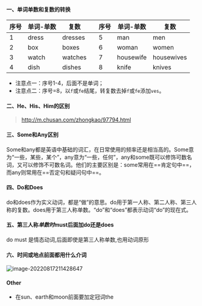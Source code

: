 #### 一、单词单数和复数的转换

| 序号 | 单词-单数 | 复数    |      | 序号 | 单词-单数 | 复数       |
| ---- | --------- | ------- | ---- | ---- | --------- | ---------- |
| 1    | dress     | dresses |      | 5    | man       | men        |
| 2    | box       | boxes   |      | 6    | woman     | women      |
| 3    | watch     | watches |      | 7    | housewife | housewives |
| 4    | dish      | dishes  |      | 8    | knife     | knives     |

- 注意点一：序号1-4，后面不是单词；
- 注意点二：序号=8，以`f`或`fe`结尾，转复数去掉`f`或`fe`添加`ves`。

#### 二、He、His、Him的区别

> http://m.chusan.com/zhongkao/97794.html

#### 三、Some和Any区别

Some和any都是英语中基础的词汇，在日常使用的频率还是相当高的。Some意为“一些，某些，某个”，any意为“一些，任何”，any和some既可以修饰可数名词，又可以修饰不可数名词。他们的主要区别是：some常用在==肯定句中==，而any则常用在==否定句和疑问句中==。

#### 四、Do和Does

do和does作为实义动词，都是“做”的意思。do用于第一人称、第二人称、第三人称的复数。does用于第三人称单数。“do”和“does”都表示动词“do”的现在式。

#### 五、第三人称*单数时*must后面加do还是does

do
must 是情态动词,后面即使是第三人称单数,也用动词原形

#### 六、时间或地点前面都用什么介词

![image-20220817211428647](http://raw.staticdn.net/iskeke/images/main/blog/202208172114108.png)

#### Other

- 在sun、earth和moon前面要加定冠词the

